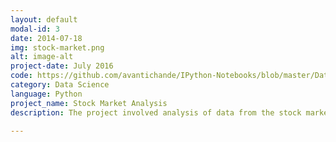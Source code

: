 ```yaml
---
layout: default
modal-id: 3
date: 2014-07-18
img: stock-market.png
alt: image-alt
project-date: July 2016
code: https://github.com/avantichande/IPython-Notebooks/blob/master/Data%20Project%202%20-%20Stock%20market%20Analysis.ipynb
category: Data Science
language: Python
project_name: Stock Market Analysis
description: The project involved analysis of data from the stock market, particularly some technology stocks. Used pandas to get stock information, visualize different aspects of it, and finally looked at a few ways of analyzing the risk of a stock, based on its previous performance history. Also predicted future stock prices through Monte Carlo method!

---
```

